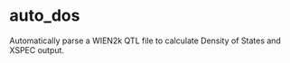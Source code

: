 auto_dos
========

Automatically parse a WIEN2k QTL file to calculate Density of States and XSPEC output.